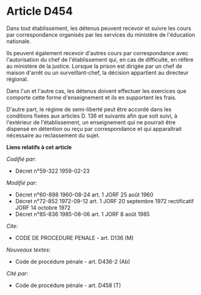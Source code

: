 # Article D454

Dans tout établissement, les détenus peuvent recevoir et suivre les cours par correspondance organisés par les services du
ministère de l'éducation nationale.

Ils peuvent également recevoir d'autres cours par correspondance avec l'autorisation du chef de l'établissement qui, en cas
de difficulté, en réfère au ministère de la justice. Lorsque la prison est dirigée par un chef de maison d'arrêt ou un
surveillant-chef, la décision appartient au directeur régional.

Dans l'un et l'autre cas, les détenus doivent effectuer les exercices que comporte cette forme d'enseignement et ils en
supportent les frais.

D'autre part, le régime de semi-liberté peut être accordé dans les conditions fixées aux articles D. 136 et suivants afin que
soit suivi, à l'extérieur de l'établissement, un enseignement qui ne pourrait être dispensé en détention ou reçu par
correspondance et qui apparaîtrait nécessaire au reclassement du sujet.

**Liens relatifs à cet article**

_Codifié par_:

  - Décret n°59-322 1959-02-23

_Modifié par_:

  - Décret n°60-898 1960-08-24 art. 1 JORF 25 août 1960
  - Décret n°72-852 1972-09-12 art. 1 JORF 20 septembre 1972 rectificatif JORF 14 octobre 1972
  - Décret n°85-836 1985-08-06 art. 1 JORF 8 août 1985

_Cite_:

  - CODE DE PROCEDURE PENALE - art. D136 (M)

_Nouveaux textes_:

  - Code de procédure pénale - art. D436-2 (Ab)

_Cité par_:

  - Code de procédure pénale - art. D458 (T)
